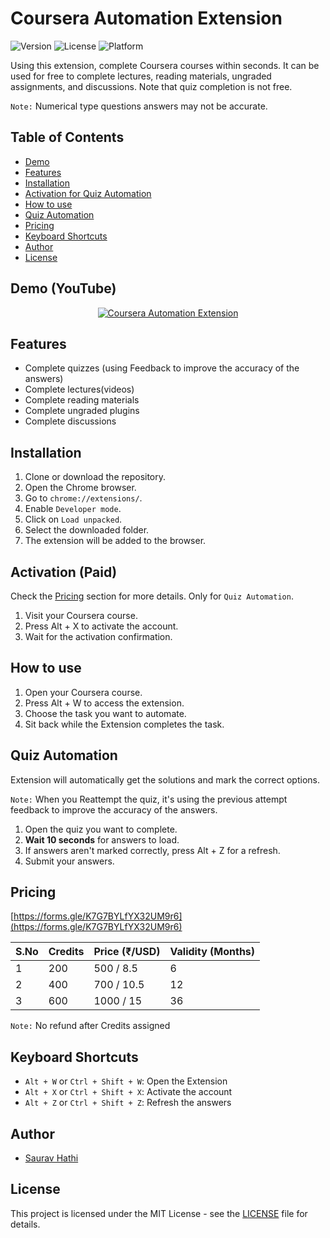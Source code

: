# Coursera Automation Extension 
![Version](https://img.shields.io/badge/version-1.2.10-blue) 
![License](https://img.shields.io/badge/license-MIT-green) 
![Platform](https://img.shields.io/badge/platform-Chrome-blue)

Using this extension, complete Coursera courses within seconds. It can be used for free to complete lectures, reading materials, ungraded assignments, and discussions. Note that quiz completion is not free.

`Note:` Numerical type questions answers may not be accurate.

## Table of Contents
- [Demo](#demo)
- [Features](#features)
- [Installation](#installation)
- [Activation for Quiz Automation](#activation-paid)
- [How to use](#how-to-use)
- [Quiz Automation](#quiz-automation)
- [Pricing](#pricing)
- [Keyboard Shortcuts](#keyboard-shortcuts)
- [Author](#author)
- [License](#license)

## Demo (YouTube)

<div align="center">
  <a href="https://youtu.be/jKkWUVLRLnE"><img src="https://i.ytimg.com/vi/jKkWUVLRLnE/hqdefault.jpg" alt="Coursera Automation Extension"></a>
</div>

## Features

- Complete quizzes (using Feedback to improve the accuracy of the answers)
- Complete lectures(videos)
- Complete reading materials
- Complete ungraded plugins
- Complete discussions

## Installation

1. Clone or download the repository.
2. Open the Chrome browser.
3. Go to `chrome://extensions/`.
4. Enable `Developer mode`.
5. Click on `Load unpacked`.
6. Select the downloaded folder.
7. The extension will be added to the browser.

## Activation (Paid)

Check the [Pricing](#pricing) section for more details.
Only for `Quiz Automation`.

1. Visit your Coursera course.
2. Press Alt + X to activate the account.
3. Wait for the activation confirmation.

## How to use

1. Open your Coursera course.
2. Press Alt + W to access the extension.
3. Choose the task you want to automate.
4. Sit back while the Extension completes the task.

## Quiz Automation

Extension will automatically get the solutions and mark the correct options.

`Note:` When you Reattempt the quiz, it's using the previous attempt feedback to improve the accuracy of the answers.

1. Open the quiz you want to complete.
2. **Wait 10 seconds** for answers to load.
3. If answers aren't marked correctly, press Alt + Z for a refresh.
4. Submit your answers.

## Pricing

[https://forms.gle/K7G7BYLfYX32UM9r6](https://forms.gle/K7G7BYLfYX32UM9r6)

| S.No | Credits | Price (₹/USD)     | Validity (Months) |
|------|---------|-------------------|--------------------|
| 1    | 200     | 500 / 8.5         | 6                  |
| 2    | 400     | 700 / 10.5        | 12                 |
| 3    | 600     | 1000 / 15         | 36                 |

`Note:` No refund after Credits assigned

## Keyboard Shortcuts

- `Alt + W` or `Ctrl + Shift + W`: Open the Extension
- `Alt + X` or `Ctrl + Shift + X`: Activate the account
- `Alt + Z` or `Ctrl + Shift + Z`: Refresh the answers

## Author

- [Saurav Hathi](https://github.com/sauravhathi)

## License

This project is licensed under the MIT License - see the [LICENSE](https://github.com/sauravhathi/coursera-automation-extension/blob/master/LICENSE) file for details.
